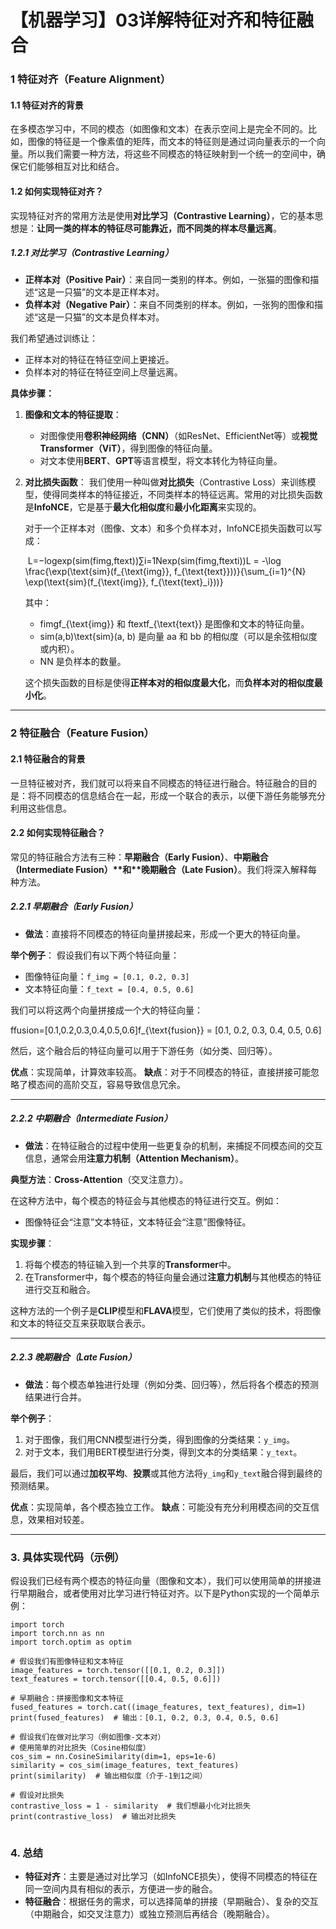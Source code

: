 

# **【机器学习】03详解特征对齐和特征融合**

### **1 特征对齐（Feature Alignment）**

#### 1.1 **特征对齐的背景**

在多模态学习中，不同的模态（如图像和文本）在表示空间上是完全不同的。比如，图像的特征是一个像素值的矩阵，而文本的特征则是通过词向量表示的一个向量。所以我们需要一种方法，将这些不同模态的特征映射到一个统一的空间中，确保它们能够相互对比和结合。

#### 1.2 **如何实现特征对齐？**

实现特征对齐的常用方法是使用**对比学习（Contrastive Learning）**，它的基本思想是：**让同一类的样本的特征尽可能靠近，而不同类的样本尽量远离**。

##### 1.2.1 **对比学习（Contrastive Learning）**

- **正样本对（Positive Pair）**：来自同一类别的样本。例如，一张猫的图像和描述“这是一只猫”的文本是正样本对。
- **负样本对（Negative Pair）**：来自不同类别的样本。例如，一张狗的图像和描述“这是一只猫”的文本是负样本对。

我们希望通过训练让：

- 正样本对的特征在特征空间上更接近。
- 负样本对的特征在特征空间上尽量远离。

**具体步骤：**

1. **图像和文本的特征提取**：

   - 对图像使用**卷积神经网络（CNN）**（如ResNet、EfficientNet等）或**视觉Transformer（ViT）**，得到图像的特征向量。
   - 对文本使用**BERT**、**GPT**等语言模型，将文本转化为特征向量。

2. **对比损失函数**：
    我们使用一种叫做**对比损失**（Contrastive Loss）来训练模型，使得同类样本的特征接近，不同类样本的特征远离。常用的对比损失函数是**InfoNCE**，它是基于**最大化相似度**和**最小化距离**来实现的。

   对于一个正样本对（图像、文本）和多个负样本对，InfoNCE损失函数可以写成：

   ​	L=−log⁡exp⁡(sim(fimg,ftext))∑i=1Nexp⁡(sim(fimg,ftexti))L = -\log \frac{\exp(\text{sim}(f_{\text{img}}, f_{\text{text}}))}{\sum_{i=1}^{N} \exp(\text{sim}(f_{\text{img}}, f_{\text{text}_i}))} 	

   其中：

   - fimgf_{\text{img}} 和 ftextf_{\text{text}} 是图像和文本的特征向量。
   - sim(a,b)\text{sim}(a, b) 是向量 aa 和 bb 的相似度（可以是余弦相似度或内积）。
   - NN 是负样本的数量。

   这个损失函数的目标是使得**正样本对的相似度最大化**，而**负样本对的相似度最小化**。

------

### 2 **特征融合（Feature Fusion）**

#### 2.1 **特征融合的背景**

一旦特征被对齐，我们就可以将来自不同模态的特征进行融合。特征融合的目的是：将不同模态的信息结合在一起，形成一个联合的表示，以便下游任务能够充分利用这些信息。

#### 2.2 **如何实现特征融合？**

常见的特征融合方法有三种：**早期融合（Early Fusion）**、**中期融合（Intermediate Fusion）\**和\**晚期融合（Late Fusion）**。我们将深入解释每种方法。

##### 2.2.1 **早期融合（Early Fusion）**

- **做法**：直接将不同模态的特征向量拼接起来，形成一个更大的特征向量。

**举个例子**：
 假设我们有以下两个特征向量：

- 图像特征向量：`f_img = [0.1, 0.2, 0.3]`
- 文本特征向量：`f_text = [0.4, 0.5, 0.6]`

我们可以将这两个向量拼接成一个大的特征向量：

ffusion=[0.1,0.2,0.3,0.4,0.5,0.6]f_{\text{fusion}} = [0.1, 0.2, 0.3, 0.4, 0.5, 0.6]

然后，这个融合后的特征向量可以用于下游任务（如分类、回归等）。

**优点**：实现简单，计算效率较高。
 **缺点**：对于不同模态的特征，直接拼接可能忽略了模态间的高阶交互，容易导致信息冗余。

------

##### 2.2.2 **中期融合（Intermediate Fusion）**

- **做法**：在特征融合的过程中使用一些更复杂的机制，来捕捉不同模态间的交互信息，通常会用**注意力机制（Attention Mechanism）**。

**典型方法**：**Cross-Attention**（交叉注意力）。

在这种方法中，每个模态的特征会与其他模态的特征进行交互。例如：

- 图像特征会“注意”文本特征，文本特征会“注意”图像特征。

**实现步骤**：

1. 将每个模态的特征输入到一个共享的**Transformer**中。
2. 在Transformer中，每个模态的特征向量会通过**注意力机制**与其他模态的特征进行交互和融合。

这种方法的一个例子是**CLIP**模型和**FLAVA**模型，它们使用了类似的技术，将图像和文本的特征交互来获取联合表示。

------

##### 2.2.3 **晚期融合（Late Fusion）**

- **做法**：每个模态单独进行处理（例如分类、回归等），然后将各个模态的预测结果进行合并。

**举个例子**：

1. 对于图像，我们用CNN模型进行分类，得到图像的分类结果：`y_img`。
2. 对于文本，我们用BERT模型进行分类，得到文本的分类结果：`y_text`。

最后，我们可以通过**加权平均**、**投票**或其他方法将`y_img`和`y_text`融合得到最终的预测结果。

**优点**：实现简单，各个模态独立工作。
 **缺点**：可能没有充分利用模态间的交互信息，效果相对较差。

------

### 3. **具体实现代码（示例）**

假设我们已经有两个模态的特征向量（图像和文本），我们可以使用简单的拼接进行早期融合，或者使用对比学习进行特征对齐。以下是Python实现的一个简单示例：

```
import torch
import torch.nn as nn
import torch.optim as optim

# 假设我们有图像特征和文本特征
image_features = torch.tensor([[0.1, 0.2, 0.3]])
text_features = torch.tensor([[0.4, 0.5, 0.6]])

# 早期融合：拼接图像和文本特征
fused_features = torch.cat((image_features, text_features), dim=1)
print(fused_features)  # 输出：[0.1, 0.2, 0.3, 0.4, 0.5, 0.6]

# 假设我们在做对比学习（例如图像-文本对）
# 使用简单的对比损失（Cosine相似度）
cos_sim = nn.CosineSimilarity(dim=1, eps=1e-6)
similarity = cos_sim(image_features, text_features)
print(similarity)  # 输出相似度（介于-1到1之间）

# 假设对比损失
contrastive_loss = 1 - similarity  # 我们想最小化对比损失
print(contrastive_loss)  # 输出对比损失
```

![点击并拖拽以移动](data:image/gif;base64,R0lGODlhAQABAPABAP///wAAACH5BAEKAAAALAAAAAABAAEAAAICRAEAOw==)

### 4. **总结**

- **特征对齐**：主要是通过对比学习（如InfoNCE损失），使得不同模态的特征在同一空间内具有相似的表示，方便进一步的融合。
- **特征融合**：根据任务的需求，可以选择简单的拼接（早期融合）、复杂的交互（中期融合，如交叉注意力）或独立预测后再结合（晚期融合）。